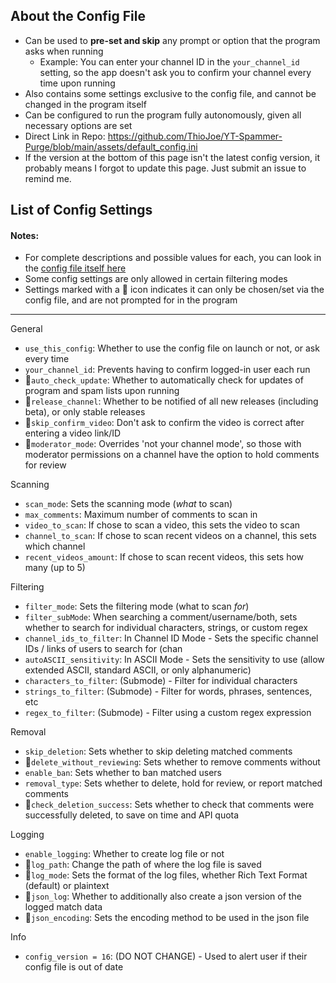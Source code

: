 ## About the Config File
* Can be used to **pre-set and skip** any prompt or option that the program asks when running
   * Example: You can enter your channel ID in the `your_channel_id` setting, so the app doesn't ask you to confirm your channel every time upon running
* Also contains some settings exclusive to the config file, and cannot be changed in the program itself
* Can be configured to run the program fully autonomously, given all necessary options are set
* Direct Link in Repo: https://github.com/ThioJoe/YT-Spammer-Purge/blob/main/assets/default_config.ini
* If the version at the bottom of this page isn't the latest config version, it probably means I forgot to update this page. Just submit an issue to remind me.

## List of Config Settings
#### Notes: 
* For complete descriptions and possible values for each, you can look in the [config file itself here](https://github.com/ThioJoe/YT-Spammer-Purge/blob/main/assets/default_config.ini)
* Some config settings are only allowed in certain filtering modes
* Settings marked with a 📝 icon indicates it can only be chosen/set via the config file, and are not prompted for in the program
***

General

* `use_this_config`: Whether to use the config file on launch or not, or ask every time
* `your_channel_id`: Prevents having to confirm logged-in user each run
* 📝`auto_check_update`: Whether to automatically check for updates of program and spam lists upon running
* 📝`release_channel`: Whether to be notified of all new releases (including beta), or only stable releases
* 📝`skip_confirm_video`: Don't ask to confirm the video is correct after entering a video link/ID
* 📝`moderator_mode`: Overrides 'not your channel mode', so those with moderator permissions on a channel have the option to hold comments for review

Scanning

* `scan_mode`: Sets the scanning mode (_what_ to scan)
* `max_comments`: Maximum number of comments to scan in 
* `video_to_scan`: If chose to scan a video, this sets the video to scan
* `channel_to_scan`: If chose to scan recent videos on a channel, this sets which channel
* `recent_videos_amount`: If chose to scan recent videos, this sets how many (up to 5)

Filtering

* `filter_mode`: Sets the filtering mode (what to scan _for_)
* `filter_subMode`: When searching a comment/username/both, sets whether to search for individual characters, strings, or custom regex
* `channel_ids_to_filter`: In Channel ID Mode - Sets the specific channel IDs / links of users to search for (chan
* `autoASCII_sensitivity`: In ASCII Mode - Sets the sensitivity to use (allow extended ASCII, standard ASCII, or only alphanumeric)
* `characters_to_filter`: (Submode) - Filter for individual characters
* `strings_to_filter`: (Submode) - Filter for words, phrases, sentences, etc
* `regex_to_filter`: (Submode) - Filter using a custom regex expression


Removal

* `skip_deletion`: Sets whether to skip deleting matched comments
* 📝`delete_without_reviewing`: Sets whether to remove comments without 
* `enable_ban`: Sets whether to ban matched users
* `removal_type`: Sets whether to delete, hold for review, or report matched comments
* 📝`check_deletion_success`: Sets whether to check that comments were successfully deleted, to save on time and API quota

Logging
* `enable_logging`: Whether to create log file or not
* 📝`log_path`: Change the path of where the log file is saved
* 📝`log_mode`: Sets the format of the log files, whether Rich Text Format (default) or plaintext
* 📝`json_log`: Whether to additionally also create a json version of the logged match data
* 📝`json_encoding`: Sets the encoding method to be used in the json file

Info

* `config_version = 16`: (DO NOT CHANGE) - Used to alert user if their config file is out of date
